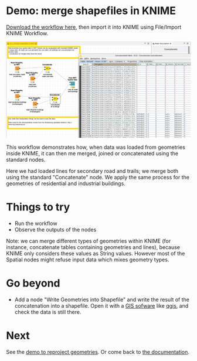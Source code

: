 # Demo: merge shapefiles in KNIME

[Download the workflow here](1_merge_shapefiles_in_WKT.knwf), then import it into KNIME using File/Import KNIME Workflow. 

![Capture](capture.png)

This workflow demonstrates how, when data was loaded from geometries inside KNIME, it can then me merged, joined or concatenated 
using the standard nodes. 

Here we had loaded lines for secondary road and trails; we merge both using the standard "Concatenate" node. 
We apply the same process for the geometries of residential and industrial buildings.


# Things to try

* Run the workflow
* Observe the outputs of the nodes

Note: we can merge different types of geometries within KNIME (for instance, concatenate tables containing geometries and lines), 
because KNIME only considers these values as String values. 
However most of the Spatial nodes might refuse input data which mixes geometry types. 


# Go beyond

* Add a node "Write Geometries into Shapefile" and write the result of the concatenation into a shapefile. Open it with a [GIS sofware](https://en.wikipedia.org/wiki/Geographic_information_system) like [qgis](https://www.qgis.org), and check the data is still there.

# Next

See the [demo to reproject geometries](../../pages/2_reproject/index.md). 
Or come back to [the documentation](../../).